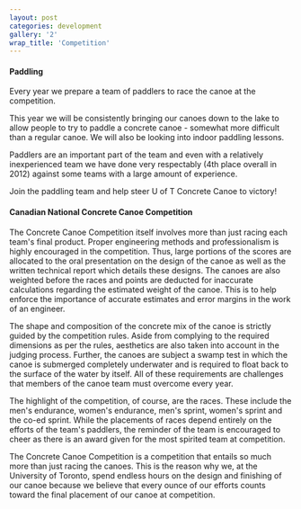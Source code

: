 ```yaml
---
layout: post
categories: development
gallery: '2'
wrap_title: 'Competition'
---
```


#### Paddling

Every year we prepare a team of paddlers to race the canoe at the competition.

This year we will be consistently bringing our canoes down to the lake to allow people to try to paddle a concrete canoe - somewhat more difficult than a regular canoe. We will also be looking into indoor paddling lessons.

Paddlers are an important part of the team and even with a relatively inexperienced team we have done very respectably (4th place overall in 2012) against some teams with a large amount of experience.

Join the paddling team and help steer U of T Concrete Canoe to victory!

#### Canadian National Concrete Canoe Competition

The Concrete Canoe Competition itself involves more than just racing each team's final product. Proper engineering methods and professionalism is highly encouraged in the competition. Thus, large portions of the scores are allocated to the oral presentation on the design of the canoe as well as the written technical report which details these designs. The canoes are also weighted before the races and points are deducted for inaccurate calculations regarding the estimated weight of the canoe. This is to help enforce the importance of accurate estimates and error margins in the work of an engineer.

The shape and composition of the concrete mix of the canoe is strictly guided by the competition rules. Aside from complying to the required dimensions as per the rules, aesthetics are also taken into account in the judging process. Further, the canoes are subject a swamp test in which the canoe is submerged completely underwater and is required to float back to the surface of the water by itself. All of these requirements are challenges that members of the canoe team must overcome every year.


The highlight of the competition, of course, are the races. These include the men's endurance, women's endurance, men's sprint, women's sprint and the co-ed sprint. While the placements of races depend entirely on the efforts of the team's paddlers, the reminder of the team is encouraged to cheer as there is an award given for the most spirited team at competition.

The Concrete Canoe Competition is a competition that entails so much more than just racing the canoes. This is the reason why we, at the University of Toronto, spend endless hours on the design and finishing of our canoe because we believe that every ounce of our efforts counts toward the final placement of our canoe at competition. 
